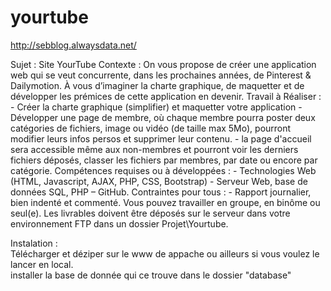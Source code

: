 # yourtube

http://sebblog.alwaysdata.net/

Sujet : Site YourTube
Contexte : On vous propose de créer une application web qui se veut concurrente, dans les prochaines années, de Pinterest & Dailymotion. 
À vous d’imaginer la charte graphique, de maquetter et de développer les prémices de cette application en devenir.
Travail à Réaliser : - Créer la charte graphique (simplifier) et maquetter votre application - Développer une page de membre, où chaque membre pourra poster deux catégories de fichiers, image ou vidéo (de taille max 5Mo), pourront modifier leurs infos persos et supprimer leur contenu. - la page d'accueil sera accessible même aux non-membres et pourront voir les derniers fichiers déposés, classer les fichiers par membres, par date ou encore par catégorie. 
Compétences requises ou à développées : - Technologies Web (HTML, Javascript, AJAX, PHP, CSS, Bootstrap) - Serveur Web, base de données SQL, PHP – GitHub. 
Contraintes pour tous : - Rapport journalier, bien indenté et commenté.
Vous pouvez travailler en groupe, en binôme ou seul(e).
Les livrables doivent être déposés sur le serveur dans votre environnement FTP dans un dossier Projet\Yourtube.  
  
Instalation :  
Télécharger et déziper sur le www de appache ou ailleurs si vous voulez le lancer en local.  
installer la base de donnée qui ce trouve dans le dossier "database"
